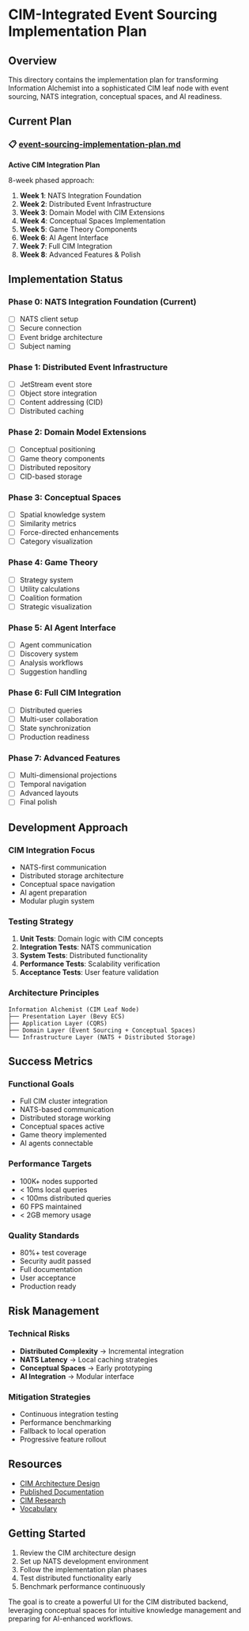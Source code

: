 # CIM-Integrated Event Sourcing Implementation Plan

## Overview

This directory contains the implementation plan for transforming Information Alchemist into a sophisticated CIM leaf node with event sourcing, NATS integration, conceptual spaces, and AI readiness.

## Current Plan

### 📋 [event-sourcing-implementation-plan.md](./event-sourcing-implementation-plan.md)
**Active CIM Integration Plan**

8-week phased approach:
1. **Week 1**: NATS Integration Foundation
2. **Week 2**: Distributed Event Infrastructure
3. **Week 3**: Domain Model with CIM Extensions
4. **Week 4**: Conceptual Spaces Implementation
5. **Week 5**: Game Theory Components
6. **Week 6**: AI Agent Interface
7. **Week 7**: Full CIM Integration
8. **Week 8**: Advanced Features & Polish

## Implementation Status

### Phase 0: NATS Integration Foundation (Current)
- [ ] NATS client setup
- [ ] Secure connection
- [ ] Event bridge architecture
- [ ] Subject naming

### Phase 1: Distributed Event Infrastructure
- [ ] JetStream event store
- [ ] Object store integration
- [ ] Content addressing (CID)
- [ ] Distributed caching

### Phase 2: Domain Model Extensions
- [ ] Conceptual positioning
- [ ] Game theory components
- [ ] Distributed repository
- [ ] CID-based storage

### Phase 3: Conceptual Spaces
- [ ] Spatial knowledge system
- [ ] Similarity metrics
- [ ] Force-directed enhancements
- [ ] Category visualization

### Phase 4: Game Theory
- [ ] Strategy system
- [ ] Utility calculations
- [ ] Coalition formation
- [ ] Strategic visualization

### Phase 5: AI Agent Interface
- [ ] Agent communication
- [ ] Discovery system
- [ ] Analysis workflows
- [ ] Suggestion handling

### Phase 6: Full CIM Integration
- [ ] Distributed queries
- [ ] Multi-user collaboration
- [ ] State synchronization
- [ ] Production readiness

### Phase 7: Advanced Features
- [ ] Multi-dimensional projections
- [ ] Temporal navigation
- [ ] Advanced layouts
- [ ] Final polish

## Development Approach

### CIM Integration Focus
- NATS-first communication
- Distributed storage architecture
- Conceptual space navigation
- AI agent preparation
- Modular plugin system

### Testing Strategy
1. **Unit Tests**: Domain logic with CIM concepts
2. **Integration Tests**: NATS communication
3. **System Tests**: Distributed functionality
4. **Performance Tests**: Scalability verification
5. **Acceptance Tests**: User feature validation

### Architecture Principles
```
Information Alchemist (CIM Leaf Node)
├── Presentation Layer (Bevy ECS)
├── Application Layer (CQRS)
├── Domain Layer (Event Sourcing + Conceptual Spaces)
└── Infrastructure Layer (NATS + Distributed Storage)
```

## Success Metrics

### Functional Goals
- Full CIM cluster integration
- NATS-based communication
- Distributed storage working
- Conceptual spaces active
- Game theory implemented
- AI agents connectable

### Performance Targets
- 100K+ nodes supported
- < 10ms local queries
- < 100ms distributed queries
- 60 FPS maintained
- < 2GB memory usage

### Quality Standards
- 80%+ test coverage
- Security audit passed
- Full documentation
- User acceptance
- Production ready

## Risk Management

### Technical Risks
- **Distributed Complexity** → Incremental integration
- **NATS Latency** → Local caching strategies
- **Conceptual Spaces** → Early prototyping
- **AI Integration** → Modular interface

### Mitigation Strategies
- Continuous integration testing
- Performance benchmarking
- Fallback to local operation
- Progressive feature rollout

## Resources

- [CIM Architecture Design](../design/event-sourced-graph-architecture.md)
- [Published Documentation](../publish/)
- [CIM Research](../research/)
- [Vocabulary](../publish/vocabulary.md)

## Getting Started

1. Review the CIM architecture design
2. Set up NATS development environment
3. Follow the implementation plan phases
4. Test distributed functionality early
5. Benchmark performance continuously

The goal is to create a powerful UI for the CIM distributed backend, leveraging conceptual spaces for intuitive knowledge management and preparing for AI-enhanced workflows.
